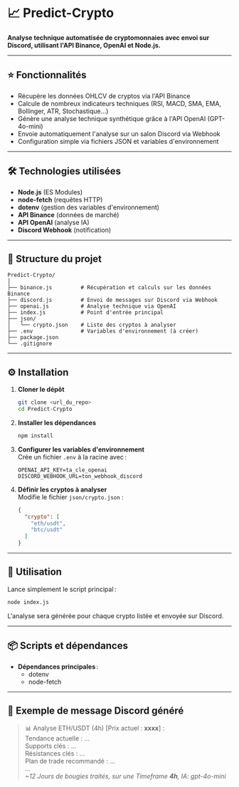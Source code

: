 # 📈 Predict-Crypto

**Analyse technique automatisée de cryptomonnaies avec envoi sur Discord, utilisant l'API Binance, OpenAI et Node.js.**

---

## ⭐ Fonctionnalités

- Récupère les données OHLCV de cryptos via l'API Binance
- Calcule de nombreux indicateurs techniques (RSI, MACD, SMA, EMA, Bollinger, ATR, Stochastique…)
- Génère une analyse technique synthétique grâce à l'API OpenAI (GPT-4o-mini)
- Envoie automatiquement l'analyse sur un salon Discord via Webhook
- Configuration simple via fichiers JSON et variables d'environnement

---

## 🛠️ Technologies utilisées

- **Node.js** (ES Modules)
- **node-fetch** (requêtes HTTP)
- **dotenv** (gestion des variables d'environnement)
- **API Binance** (données de marché)
- **API OpenAI** (analyse IA)
- **Discord Webhook** (notification)

---

## 📁 Structure du projet

```
Predict-Crypto/
│
├── binance.js         # Récupération et calculs sur les données Binance
├── discord.js         # Envoi de messages sur Discord via Webhook
├── openai.js          # Analyse technique via OpenAI
├── index.js           # Point d'entrée principal
├── json/
│   └── crypto.json    # Liste des cryptos à analyser
├── .env               # Variables d'environnement (à créer)
├── package.json
└── .gitignore
```

---

## ⚙️ Installation

1. **Cloner le dépôt**  
   ```bash
   git clone <url_du_repo>
   cd Predict-Crypto
   ```

2. **Installer les dépendances**  
   ```bash
   npm install
   ```

3. **Configurer les variables d'environnement**  
   Crée un fichier `.env` à la racine avec :
   ```
   OPENAI_API_KEY=ta_cle_openai
   DISCORD_WEBHOOK_URL=ton_webhook_discord
   ```

4. **Définir les cryptos à analyser**  
   Modifie le fichier `json/crypto.json` :
   ```json
   {
     "crypto": [
       "eth/usdt",
       "btc/usdt"
     ]
   }
   ```

---

## 🚀 Utilisation

Lance simplement le script principal :
```bash
node index.js
```

L'analyse sera générée pour chaque crypto listée et envoyée sur Discord.

---

## 📦 Scripts et dépendances

- **Dépendances principales** :  
  - dotenv
  - node-fetch

---

## 📝 Exemple de message Discord généré

> 📊 Analyse ETH/USDT (4h) [Prix actuel : **xxxx**] :  
> Tendance actuelle : ...  
> Supports clés : ...  
> Résistances clés : ...  
> Plan de trade recommandé : ...  
> ...  
> *~12 Jours de bougies traités, sur une Timeframe **4h**, IA: gpt-4o-mini*
